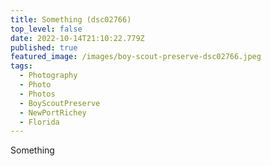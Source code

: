 ```yaml
---
title: Something (dsc02766)
top_level: false
date: 2022-10-14T21:10:22.779Z
published: true
featured_image: /images/boy-scout-preserve-dsc02766.jpeg
tags:
  - Photography
  - Photo
  - Photos
  - BoyScoutPreserve
  - NewPortRichey
  - Florida
---
```

Something